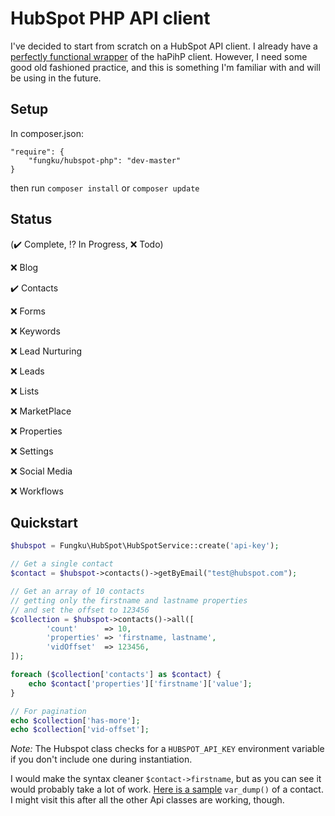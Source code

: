 # HubSpot PHP API client

I've decided to start from scratch on a HubSpot API client. I already have a [perfectly functional wrapper](https://github.com/fungku/hubspot) of the haPihP client. However, I need some good old fashioned practice, and this is something I'm familiar with and will be using in the future.

## Setup

In composer.json:

```
"require": {
	"fungku/hubspot-php": "dev-master"
}
```
then run `composer install` or `composer update`

## Status

(:heavy_check_mark: Complete, :interrobang: In Progress, :x: Todo)

:x: Blog

:heavy_check_mark: Contacts

:x: Forms

:x: Keywords

:x: Lead Nurturing

:x: Leads

:x: Lists

:x: MarketPlace

:x: Properties

:x: Settings

:x: Social Media

:x: Workflows


## Quickstart


```php
$hubspot = Fungku\HubSpot\HubSpotService::create('api-key');

// Get a single contact
$contact = $hubspot->contacts()->getByEmail("test@hubspot.com");

// Get an array of 10 contacts
// getting only the firstname and lastname properties
// and set the offset to 123456
$collection = $hubspot->contacts()->all([
        'count'      => 10,
        'properties' => 'firstname, lastname',
        'vidOffset'  => 123456,
]);

foreach ($collection['contacts'] as $contact) {
    echo $contact['properties']['firstname']['value'];
}

// For pagination
echo $collection['has-more'];
echo $collection['vid-offset'];
```

*Note:* The Hubspot class checks for a `HUBSPOT_API_KEY` environment variable if you don't include one during instantiation.

I would make the syntax cleaner `$contact->firstname`, but as you can see it would probably take a lot of work. [Here is a sample](https://github.com/fungku/hubspot-php/wiki/Contact-Var-Dump) `var_dump()` of a contact. I might visit this after all the other Api classes are working, though. 
